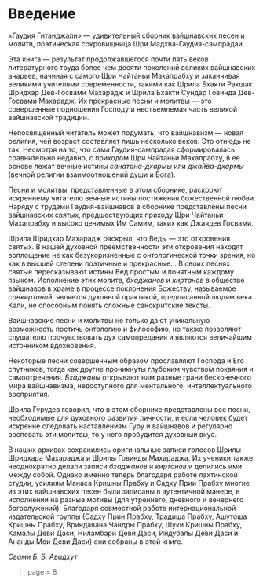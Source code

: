 # Введение

«Гаудия Гитанджали» — удивительный сборник вайшнавских песен и молитв, поэтическая сокровищница Шри Мадхва-Гаудия-сампрадаи.

Эта книга — результат продолжавшегося почти пять веков литературного труда более чем десяти поколений великих вайшнавских ачарьев, начиная с самого Шри Чайтаньи Махапрабху и заканчивая великими учителями современности, такими как Шрила Бхакти Ракшак Шридхар Дев-Госвами Махарадж и Шрила Бхакти Сундар Говинда Дев-Госвами Махарадж. Их прекрасные песни и молитвы — это совершенные подношения Господу и неотъемлемая часть великой вайшнавской традиции.

Непосвященный читатель может подумать, что вайшнавизм — новая религия, чей возраст составляет лишь несколько веков. Это отнюдь не так. Несмотря на то, что сама Гаудия-сампрадая сформировалась сравнительно недавно, с приходом Шри Чайтаньи Махапрабху, в ее основе лежат вечные истины *санатана-дхармы* или *джайва-дхармы* (вечной религии взаимоотношений души и Бога).

Песни и молитвы, представленные в этом сборнике, раскроют искреннему читателю вечные истины постижения божественной любви. Наряду с трудами Гаудия-вайшнавов в сборнике представлены песни вайшнавских святых, предшествующих приходу Шри Чайтаньи Махапрабху и высоко ценимых Им Самим, таких как Джаядев Госвами.

Шрила Шридхар Махарадж раскрыл, что Веды — это откровения святых. В нашей духовной преемственности эти откровения находят воплощение не как безукоризненные с онтологической точки зрения, но как в высшей степени поэтичные и прекрасные… В своих песнях святые пересказывают истины Вед простым и понятным каждому языком. Исполнение этих молитв, *бхаджанов* и *киртанов* в обществе вайшнавов в храме в процессе поклонения Божеству, называемое *санкиртаной*, является духовной практикой, предписанной людям века Кали, не способным понять сложные санскритские тексты.

Вайшнавские песни и молитвы не только дают уникальную возможность постичь онтологию и философию, но также позволяют слушателю прочувствовать дух самопредания и являются величайшим источником вдохновения.

Некоторые песни совершенным образом прославляют Господа и Его спутников, тогда как другие проникнуты глубоким чувством покаяния и самоотречения. *Бхаджаны* открывают нам разные грани бесконечного мира вайшнавизма, недоступного для ментального, интеллектуального восприятия.

Шрила Гурудев говорил, что в этом сборнике представлены все песни, необходимые для духовного развития личности, и если человек будет искренне следовать наставлениям Гуру и вайшнавов и регулярно воспевать эти молитвы, то у него пробудится духовный вкус.

В наших архивах сохранились оригинальные записи голосов Шрилы Шридхара Махараджа и Шрилы Говинды Махараджа. Их ученики также неоднократно делали записи *бхаджанов* и *киртанов* и делились ими между собой. Однако именно теперь благодаря работе лахтинской студии, усилиям Манаса Кришны Прабху и Садху Прии Прабху многие из этих вайшнавских песен были записаны в аутентичной манере, в исполнении на разные мотивы (для утреннего, дневного и вечернего богослужений). Благодаря совместной работе интернациональной издательской группы (Садху Прии Прабху, Традиша Прабху, Ашутоша Кришны Прабху, Вриндавана Чандры Прабху, Шуки Кришны Прабху, Камалы Деви Даси, Ниламбари Деви Даси, Индубалы Деви Даси и Ананды Мои Деви Даси) они собраны в этой книге.

*Свами Б. Б. Авадхут*


> page = 8